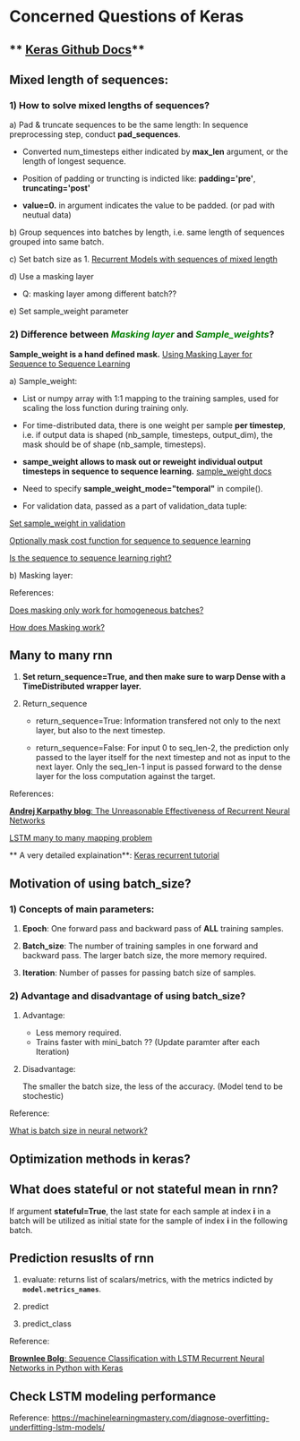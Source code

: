 # Concerned Questions of Keras

## ** [Keras Github Docs](https://github.com/fchollet/keras)**

## Mixed length of sequences:

### 1) How to solve mixed lengths of sequences?

a) Pad & truncate sequences to be the same length: In sequence preprocessing step, conduct **pad_sequences**. 
  
   - Converted num_timesteps either indicated by **max_len** argument, or the length of longest sequence. 
  
   - Position of padding or truncting is indicted like: **padding='pre'**, **truncating='post'**
  
   - **value=0.** in argument indicates the value to be padded. (or pad with neutual data)


b) Group sequences into batches by length, i.e. same length of sequences grouped into same batch.


c) Set batch size as 1. [Recurrent Models with sequences of mixed length](https://github.com/fchollet/keras/issues/40)


d) Use a masking layer

   - Q: masking layer among different batch??

e) Set sample_weight parameter


### 2) Difference between <font style="color:green">*Masking layer*</font> and <font style="color: green">*Sample_weights*</font>?

**Sample_weight is a hand defined mask.** [Using Masking Layer for Sequence to Sequence Learning](https://github.com/fchollet/keras/issues/957)

a) Sample_weight:

   - List or numpy array with 1:1 mapping to the training samples, used for scaling the loss function during training only.
  
   - For time-distributed data, there is one weight per sample **per timestep**, i.e. if output data is shaped (nb_sample, timesteps, output_dim), the mask should be of shape (nb_sample, timesteps). 
  
   - **sampe_weight allows to mask out or reweight individual output timesteps in sequence to sequence learning.** 
   [sample_weight docs](https://github.com/fchollet/keras/pull/494/commits/73fdaf6d6f8cd4de98db79ae93638d300b8de2b5)
  
   - Need to specify **sample_weight_mode="temporal"** in compile().
  
   - For validation data, passed as a part of validation_data tuple:
  
  [Set sample_weight in validation](https://github.com/fchollet/keras/issues/496)
  
  [Optionally mask cost function for sequence to sequence learning](https://github.com/fchollet/keras/pull/451)
  
  [Is the sequence to sequence learning right?](https://github.com/fchollet/keras/issues/395)
  
b) Masking layer:


References:

[Does masking only work for homogeneous batches?](https://github.com/fchollet/keras/issues/1206)

[How does Masking work?](https://github.com/fchollet/keras/issues/3086)

## Many to many rnn

1) **Set return_sequence=True, and then make sure to warp Dense with a TimeDistributed wrapper layer.**

2) Return_sequence

   - return_sequence=True: Information transfered not only to the next layer, but also to the next timestep.

   - return_sequence=False: For input 0 to seq_len-2, the prediction only passed to the layer itself for the next timestep and not as input to the next layer. Only the seq_len-1 input is passed forward to the dense layer for the loss computation against the target.

References:

[**Andrej Karpathy blog**: The Unreasonable Effectiveness of Recurrent Neural Networks](http://karpathy.github.io/2015/05/21/rnn-effectiveness/)

[LSTM many to many mapping problem](https://github.com/fchollet/keras/issues/2403)

** A very detailed explaination**: [Keras recurrent tutorial](https://github.com/Vict0rSch/deep_learning/tree/master/keras/recurrent)

## Motivation of using batch_size?

### 1) Concepts of main parameters:

1) **Epoch**: One forward pass and backward pass of **ALL** training samples.

2) **Batch_size**: The number of training samples in one forward and backward pass. The larger batch size, the more memory required.

3) **Iteration**: Number of passes for passing batch size of samples.

### 2) Advantage and disadvantage of using batch_size?

1) Advantage: 

   - Less memory required.
   - Trains faster with mini_batch ?? (Update paramter after each Iteration)

2) Disadvantage:
   
   The smaller the batch size, the less of the accuracy. (Model tend to be stochestic)

Reference:

[What is batch size in neural network?](https://stats.stackexchange.com/questions/153531/what-is-batch-size-in-neural-network)

## Optimization methods in keras?

## What does stateful or not stateful mean in rnn? 

If argument **stateful=True**, the last state for each sample at index **i** in a batch will be utilized as initial state for the sample of index **i** in the following batch. 

## Prediction resuslts of rnn

1) evaluate: returns list of scalars/metrics, with the metrics indicted by **`model.metrics_names`**.

2) predict

3) predict_class

Reference:

[**Brownlee Bolg**: Sequence Classification with LSTM Recurrent Neural Networks in Python with Keras](http://machinelearningmastery.com/sequence-classification-lstm-recurrent-neural-networks-python-keras/)

## Check LSTM modeling performance

Reference:
https://machinelearningmastery.com/diagnose-overfitting-underfitting-lstm-models/
